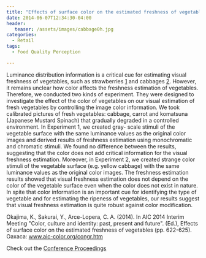 ```yaml
---
title: "Effects of surface color on the estimated freshness of vegetables"
date: 2014-06-07T12:34:30-04:00
header:
   teaser: /assets/images/cabbage0h.jpg
categories:
  - Retail
tags:
  - Food Quality Perception

---
```

Luminance distribution information is a critical cue for estimating visual freshness of
vegetables, such as strawberries [1] and cabbages [2].
However, it remains unclear how color affects the freshness estimation of vegetables.
Therefore, we conducted two kinds of experiment. They were designed to investigate the
effect of the color of vegetables on our visual estimation of fresh vegetables by controlling
the image color information. We took calibrated pictures of fresh vegetables: cabbage,
carrot and komatsuna (Japanese Mustard Spinach) that gradually degraded in a controlled
environment. In Experiment 1, we created gray- scale stimuli of the vegetable surface with
the same luminance values as the original color images and derived results of freshness
estimation using monochromatic and chromatic stimuli. We found no difference between
the results, suggesting that the color does not add critical information for the visual
freshness estimation. Moreover, in Experiment 2, we created strange color stimuli of the
vegetable surface (e.g. yellow cabbage) with the same luminance values as the original
color images. The freshness estimation results showed that visual freshness estimation does
not depend on the color of the vegetable surface even when the color does not exist in
nature. In spite that color information is an important cue for identifying the type of
vegetable and for estimating the ripeness of vegetables, our results suggest that visual
freshness estimation is quite robust against color modification.

Okajima, K., Sakurai, Y., Arce-Lopera, C. A.  (2014). 
In AIC 2014 Interim Meeting "Color, culture and identity: past, present and future". (Ed.), 
Effects of surface color on the estimated freshness of vegetables 
(pp. 622-625). Oaxaca: www.aic-color.org/congr.htm

Check out the [Conference Proceedings][URL] 

[URL]:   https://www.aic-color.org/resources/Documents/aic2014proc.pdf
[1]:  https://doi.org/10.1068/i0471
[2]: https://doi.org/10.1016/j.foodqual.2012.03.005